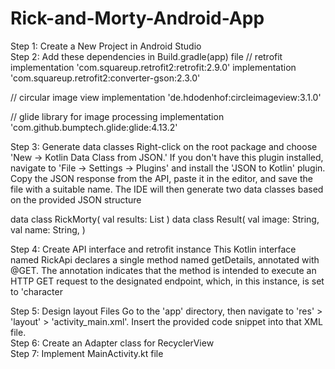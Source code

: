 # Rick-and-Morty-Android-App
Step 1: Create a New Project in Android Studio     
Step 2: Add these dependencies in Build.gradle(app) file
// retrofit
implementation 'com.squareup.retrofit2:retrofit:2.9.0'
implementation 'com.squareup.retrofit2:converter-gson:2.3.0'

// circular image view
implementation 'de.hdodenhof:circleimageview:3.1.0'
    
// glide library for image processing
implementation 'com.github.bumptech.glide:glide:4.13.2'

Step 3: Generate data classes
Right-click on the root package and choose 'New -> Kotlin Data Class from JSON.' If you don't have this plugin installed, navigate to 'File -> Settings -> Plugins' and install the 'JSON to Kotlin' plugin. Copy the JSON response from the API, paste it in the editor, and save the file with a suitable name. The IDE will then generate two data classes based on the provided JSON structure

data class RickMorty( 
    val results: List<Result> 
)
data class Result( 
    val image: String, 
    val name: String, 
)

Step 4: Create API interface and retrofit instance 
This Kotlin interface named RickApi declares a single method named getDetails, annotated with @GET. The annotation indicates that the method is intended to execute an HTTP GET request to the designated endpoint, which, in this instance, is set to 'character

Step 5: Design layout Files
Go to the 'app' directory, then navigate to 'res' > 'layout' > 'activity_main.xml'. Insert the provided code snippet into that XML file.     
Step 6: Create an Adapter class for RecyclerView    
Step 7: Implement MainActivity.kt file
